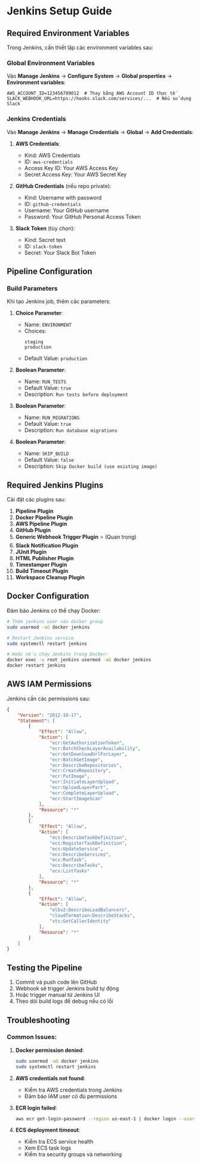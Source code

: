 # Jenkins Setup Guide

## Required Environment Variables

Trong Jenkins, cần thiết lập các environment variables sau:

### Global Environment Variables
Vào **Manage Jenkins** → **Configure System** → **Global properties** → **Environment variables**:

```
AWS_ACCOUNT_ID=123456789012  # Thay bằng AWS Account ID thực tế
SLACK_WEBHOOK_URL=https://hooks.slack.com/services/...  # Nếu sử dụng Slack
```

### Jenkins Credentials
Vào **Manage Jenkins** → **Manage Credentials** → **Global** → **Add Credentials**:

1. **AWS Credentials**:
   - Kind: AWS Credentials
   - ID: `aws-credentials`
   - Access Key ID: Your AWS Access Key
   - Secret Access Key: Your AWS Secret Key

2. **GitHub Credentials** (nếu repo private):
   - Kind: Username with password
   - ID: `github-credentials`
   - Username: Your GitHub username
   - Password: Your GitHub Personal Access Token

3. **Slack Token** (tùy chọn):
   - Kind: Secret text
   - ID: `slack-token`
   - Secret: Your Slack Bot Token

## Pipeline Configuration

### Build Parameters
Khi tạo Jenkins job, thêm các parameters:

1. **Choice Parameter**:
   - Name: `ENVIRONMENT`
   - Choices: 
     ```
     staging
     production
     ```
   - Default Value: `production`

2. **Boolean Parameter**:
   - Name: `RUN_TESTS`
   - Default Value: `true`
   - Description: `Run tests before deployment`

3. **Boolean Parameter**:
   - Name: `RUN_MIGRATIONS`
   - Default Value: `true`
   - Description: `Run database migrations`

4. **Boolean Parameter**:
   - Name: `SKIP_BUILD`
   - Default Value: `false`
   - Description: `Skip Docker build (use existing image)`

## Required Jenkins Plugins

Cài đặt các plugins sau:

1. **Pipeline Plugin**
2. **Docker Pipeline Plugin**
3. **AWS Pipeline Plugin**
4. **GitHub Plugin**
5. **Generic Webhook Trigger Plugin** ⭐ (Quan trọng)
6. **Slack Notification Plugin**
7. **JUnit Plugin**
8. **HTML Publisher Plugin**
9. **Timestamper Plugin**
10. **Build Timeout Plugin**
11. **Workspace Cleanup Plugin**

## Docker Configuration

Đảm bảo Jenkins có thể chạy Docker:

```bash
# Thêm jenkins user vào docker group
sudo usermod -aG docker jenkins

# Restart Jenkins service
sudo systemctl restart jenkins

# Hoặc nếu chạy Jenkins trong Docker:
docker exec -u root jenkins usermod -aG docker jenkins
docker restart jenkins
```

## AWS IAM Permissions

Jenkins cần các permissions sau:

```json
{
    "Version": "2012-10-17",
    "Statement": [
        {
            "Effect": "Allow",
            "Action": [
                "ecr:GetAuthorizationToken",
                "ecr:BatchCheckLayerAvailability",
                "ecr:GetDownloadUrlForLayer",
                "ecr:BatchGetImage",
                "ecr:DescribeRepositories",
                "ecr:CreateRepository",
                "ecr:PutImage",
                "ecr:InitiateLayerUpload",
                "ecr:UploadLayerPart",
                "ecr:CompleteLayerUpload",
                "ecr:StartImageScan"
            ],
            "Resource": "*"
        },
        {
            "Effect": "Allow",
            "Action": [
                "ecs:DescribeTaskDefinition",
                "ecs:RegisterTaskDefinition",
                "ecs:UpdateService",
                "ecs:DescribeServices",
                "ecs:RunTask",
                "ecs:DescribeTasks",
                "ecs:ListTasks"
            ],
            "Resource": "*"
        },
        {
            "Effect": "Allow",
            "Action": [
                "elbv2:DescribeLoadBalancers",
                "cloudformation:DescribeStacks",
                "sts:GetCallerIdentity"
            ],
            "Resource": "*"
        }
    ]
}
```

## Testing the Pipeline

1. Commit và push code lên GitHub
2. Webhook sẽ trigger Jenkins build tự động
3. Hoặc trigger manual từ Jenkins UI
4. Theo dõi build logs để debug nếu có lỗi

## Troubleshooting

### Common Issues:

1. **Docker permission denied**:
   ```bash
   sudo usermod -aG docker jenkins
   sudo systemctl restart jenkins
   ```

2. **AWS credentials not found**:
   - Kiểm tra AWS credentials trong Jenkins
   - Đảm bảo IAM user có đủ permissions

3. **ECR login failed**:
   ```bash
   aws ecr get-login-password --region us-east-1 | docker login --username AWS --password-stdin <account-id>.dkr.ecr.us-east-1.amazonaws.com
   ```

4. **ECS deployment timeout**:
   - Kiểm tra ECS service health
   - Xem ECS task logs
   - Kiểm tra security groups và networking
